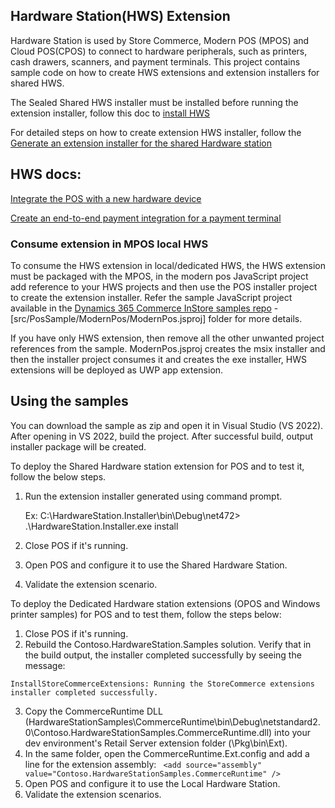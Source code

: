 ## Hardware Station(HWS) Extension

Hardware Station is used by Store Commerce, Modern POS (MPOS) and Cloud POS(CPOS) to connect to hardware peripherals, such as printers, cash drawers, scanners, and payment terminals. This project contains sample code on how to create HWS extensions and extension installers for shared HWS.  

The Sealed Shared HWS installer must be installed before running the extension installer, follow this doc to [install HWS](https://docs.microsoft.com/en-us/dynamics365/commerce/dev-itpro/enhanced-mass-deployment)

For detailed steps on how to create extension HWS installer, follow the [Generate an extension installer for the shared Hardware station](https://docs.microsoft.com/en-us/dynamics365/commerce/dev-itpro/hardware-device-extension#generate-an-extension-installer-for-the-shared-hardware-station-for-application-release-10018-or-later)

## HWS docs:

[Integrate the POS with a new hardware device](https://docs.microsoft.com/en-us/dynamics365/commerce/dev-itpro/hardware-device-extension)

[Create an end-to-end payment integration for a payment terminal](https://docs.microsoft.com/en-us/dynamics365/commerce/dev-itpro/end-to-end-payment-extension)

### Consume extension in MPOS local HWS

To consume the HWS extension in local/dedicated HWS, the HWS extension must be packaged with the MPOS, in the modern pos JavaScript project add reference to your HWS projects and then use the POS installer project to create the extension installer. Refer the sample JavaScript project available in the [Dynamics  365 Commerce InStore samples repo](https://github.com/microsoft/Dynamics365Commerce.InStore) - [src/PosSample/ModernPos/ModernPos.jsproj] folder for more details.

If you have only HWS extension, then remove all the other unwanted project references from the sample. ModernPos.jsproj creates the msix installer and then the installer project consumes it and creates the exe installer, HWS extensions will be deployed as UWP app extension.


## Using the samples

You can download the sample as zip and open it in Visual Studio (VS 2022).
After opening in VS 2022, build the project. After successful build, output installer package will be created.

To deploy the Shared Hardware station extension for POS and to test it, follow the below steps.

1. Run the extension installer generated using command prompt.

   Ex: C:\HardwareStation.Installer\bin\Debug\net472> .\HardwareStation.Installer.exe install

2. Close POS if it's running.
3. Open POS and configure it to use the Shared Hardware Station.
4. Validate the extension scenario.

To deploy the Dedicated Hardware station extensions (OPOS and Windows printer samples) for POS and to test them, follow the steps below:

1. Close POS if it's running.
2. Rebuild the Contoso.HardwareStation.Samples solution. Verify that in the build output, the installer completed successfully by seeing the message:

  `InstallStoreCommerceExtensions: Running the StoreCommerce extensions installer completed successfully.`
  
3. Copy the CommerceRuntime DLL (HardwareStationSamples\CommerceRuntime\bin\Debug\netstandard2.0\Contoso.HardwareStationSamples.CommerceRuntime.dll) into your dev environment's Retail Server extension folder (\Pkg\bin\Ext).
4. In the same folder, open the CommerceRuntime.Ext.config and add a line for the extension assembly:
  `	<add source="assembly" value="Contoso.HardwareStationSamples.CommerceRuntime" />`
5. Open POS and configure it to use the Local Hardware Station.
6. Validate the extension scenarios.